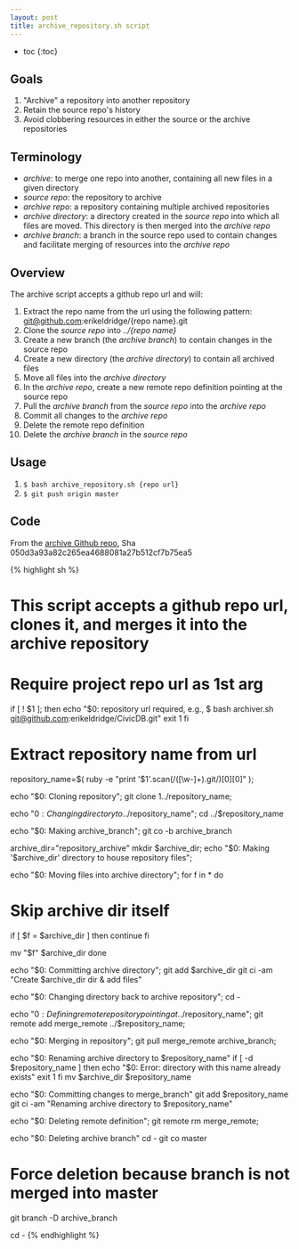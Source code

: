 ```yaml
---
layout: post
title: archive_repository.sh script
---
```


* toc
{:toc}

## Goals

1. "Archive" a repository into another repository
2. Retain the source repo's history
3. Avoid clobbering resources in either the source or the archive repositories

## Terminology

* *archive*: to merge one repo into another, containing all new files in a given directory
* *source repo*: the repository to archive
* *archive repo*: a repository containing multiple archived repositories
* *archive directory*: a directory created in the _source repo_ into which all files are moved. This directory is then merged into the _archive repo_
* *archive branch*: a branch in the source repo used to contain changes and facilitate merging of resources into the _archive repo_

## Overview

The archive script accepts a github repo url and will:

1. Extract the repo name from the url using the following pattern: git@github.com:erikeldridge/{repo name}.git
1. Clone the _source repo_ into _../{repo name}_
1. Create a new branch (the _archive branch_) to contain changes in the source repo
1. Create a new directory (the _archive directory_) to contain all archived files
1. Move all files into the _archive directory_
1. In the _archive repo_, create a new remote repo definition pointing at the source repo
1. Pull the _archive branch_ from the _source repo_ into the _archive repo_
1. Commit all changes to the _archive repo_
1. Delete the remote repo definition
1. Delete the _archive branch_ in the _source repo_

## Usage

1. `$ bash archive_repository.sh {repo url}`
1. `$ git push origin master`

## Code

From the [archive Github repo](https://github.com/erikeldridge/archive/), Sha 050d3a93a82c265ea4688081a27b512cf7b75ea5

{% highlight sh %}
# This script accepts a github repo url, clones it, and merges it into the archive repository

# Require project repo url as 1st arg
if [ ! $1 ]; then
  echo "$0: repository url required, e.g., $ bash archiver.sh git@github.com:erikeldridge/CivicDB.git"
  exit 1
fi

# Extract repository name from url
repository_name=$( ruby -e "print '$1'.scan(/([\w-]+)\.git/)[0][0]" );

echo "$0: Cloning repository";
git clone $1 ../$repository_name;

echo "$0: Changing directory to ../$repository_name";
cd ../$repository_name

echo "$0: Making archive_branch";
git co -b archive_branch

archive_dir="repository_archive"
mkdir $archive_dir;
echo "$0: Making '$archive_dir' directory to house repository files";

echo "$0: Moving files into archive directory";
for f in *
do

  # Skip archive dir itself
  if [ $f = $archive_dir ]
  then
    continue
  fi

  mv "$f" $archive_dir
done

echo "$0: Committing archive directory";
git add $archive_dir
git ci -am "Create $archive_dir dir & add files"

echo "$0: Changing directory back to archive repository";
cd -

echo "$0: Defining remote repository pointing at ../$repository_name";
git remote add merge_remote ../$repository_name;

echo "$0: Merging in repository";
git pull merge_remote archive_branch;

echo "$0: Renaming archive directory to $repository_name"
if [ -d $repository_name ]
  then
  echo "$0: Error: directory with this name already exists"
  exit 1
fi
mv $archive_dir $repository_name

echo "$0: Committing changes to merge_branch"
git add $repository_name
git ci -am "Renaming archive directory to $repository_name"

echo "$0: Deleting remote definition";
git remote rm merge_remote;

echo "$0: Deleting archive branch"
cd -
git co master

# Force deletion because branch is not merged into master
git branch -D archive_branch

cd -
{% endhighlight %}

